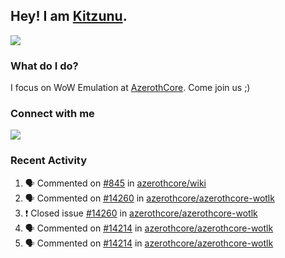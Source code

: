 ## Hey! I am [Kitzunu](https://Github.com/Kitzunu).

<!--<a href="https://github-readme-stats.kitzunu.vercel.app/api?username=Kitzunu&show_icons=true&theme=dark">
  <img align="center" src="https://github-readme-stats.kitzunu.vercel.app/api?username=Kitzunu&show_icons=true&theme=dark" />
</a>-->
<a href="https://github-readme-stats.kitzunu.vercel.app/api?username=Kitzunu&show_icons=true&theme=dark">
  <img align="center" src="https://github-readme-stats.vercel.app/api/top-langs/?username=Kitzunu&layout=compact&theme=dark" />
</a>

### What do I do?

I focus on WoW Emulation at [AzerothCore](https://Github.com/AzerothCore). Come join us ;)

### Connect with me
[![](https://img.shields.io/badge/AzerothCore%20Discord-Connect%20with%20me!-green)](https://discord.com/invite/gkt4y2x)

### Recent Activity

<!--START_SECTION:activity-->
1. 🗣 Commented on [#845](https://github.com/azerothcore/wiki/issues/845) in [azerothcore/wiki](https://github.com/azerothcore/wiki)
2. 🗣 Commented on [#14260](https://github.com/azerothcore/azerothcore-wotlk/issues/14260) in [azerothcore/azerothcore-wotlk](https://github.com/azerothcore/azerothcore-wotlk)
3. ❗️ Closed issue [#14260](https://github.com/azerothcore/azerothcore-wotlk/issues/14260) in [azerothcore/azerothcore-wotlk](https://github.com/azerothcore/azerothcore-wotlk)
4. 🗣 Commented on [#14214](https://github.com/azerothcore/azerothcore-wotlk/issues/14214) in [azerothcore/azerothcore-wotlk](https://github.com/azerothcore/azerothcore-wotlk)
5. 🗣 Commented on [#14214](https://github.com/azerothcore/azerothcore-wotlk/issues/14214) in [azerothcore/azerothcore-wotlk](https://github.com/azerothcore/azerothcore-wotlk)
<!--END_SECTION:activity-->

